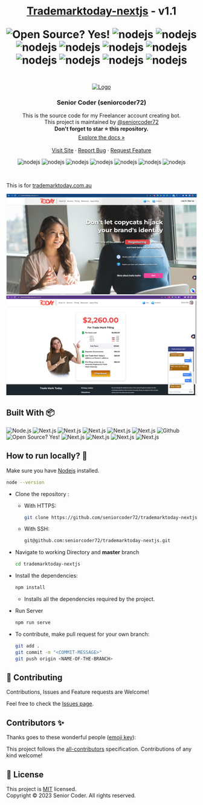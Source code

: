 <h1 align="center"> 
	<a href="https://seniorcoder72.github.io/">Trademarktoday-nextjs</a> - v1.1
	<p align="center">
		<img alt="Open Source? Yes!" src="https://badgen.net/badge/Open%20Source%20%3F/Yes%21/blue?icon=github" /> 
		<img alt="nodejs" src="https://badgen.net/badge/node/js?icon=github" /> 
		<img alt="nodejs" src="https://badgen.net/badge/next/js?icon=github" /> 
		<img alt="nodejs" src="https://badgen.net/badge/tailwind/css?icon=github" /> 
		<img alt="nodejs" src="https://badgen.net/badge/react/js?icon=github" /> 
		<img alt="nodejs" src="https://badgen.net/badge/Matrial/UI?icon=github" /> 
		<img alt="nodejs" src="https://badgen.net/badge/G/Mail?icon=github" /> 
		<img alt="nodejs" src="https://badgen.net/badge/stripe/Payment?icon=github" /> 
		<img alt="nodejs" src="https://badgen.net/badge/paypal/Payment?icon=github" /> 
		<img alt="nodejs" src="https://badgen.net/badge/live/chat?icon=github" /> 
		<img alt="nodejs" src="https://badgen.net/badge/email/verification?icon=github" /> 
	</p>
</h1>

<br/>

<div align="center">
	<a href="https://github.com/seniorcoder72/trademarktoday-nextjs">
		<img src="https://avatars.githubusercontent.com/u/132613676?v=4" alt="Logo" width="200" height="200"/>
	</a>
	<h3 align="center">Senior Coder (seniorcoder72) </h3>
	<p align="center">
		This is the source code for my Freelancer account creating bot.
		<br/>
        This project is maintained by <a href='https://seniorcoder72.github.io'>@seniorcoder72</a>
		<br/>
        <strong>Don't forget to star ⭐ this repository.</strong>
        <br/>
		<a href="https://seniorcoder72.github.io">Explore the docs »</a>
		<br/>
		<br/>
		<a href="https://trademarktoday.com.au">Visit Site</a>
		·
		<a href="https://github.com/seniorcoder72/trademarktoday-nextjs/issues/new?assignees=seniorcoder72&labels=bug&template=bug_report.yml&title=%5BBUG%5D%3A+">Report Bug</a>
		·
		<a href="https://github.com/seniorcoder72/trademarktoday-nextjs/issues/new?assignees=seniorcoder72&labels=enhancement&template=feature_request.yml&title=%5BFEAT%5D%3A+">Request Feature</a>
	</p>
	<p align="center">
		<img alt="nodejs" src="https://img.shields.io/github/contributors/seniorcoder72/trademarktoday-nextjs.svg?styles/default/yes.svg" /> 
		<img alt="nodejs" src="https://img.shields.io/github/forks/seniorcoder72/trademarktoday-nextjs.svg?styles/default/yes.svg" /> 
		<img alt="nodejs" src="https://img.shields.io/github/commits-since/seniorcoder72/trademarktoday-nextjs/v1.0.0" /> 
		<img alt="nodejs" src="https://img.shields.io/github/commit-activity/t/seniorcoder72/trademarktoday-nextjs" /> 
		<img alt="nodejs" src="https://img.shields.io/github/stars/seniorcoder72/trademarktoday-nextjs.svg?styles/default/yes.svg" /> 
		<img alt="nodejs" src="https://img.shields.io/github/issues/seniorcoder72/trademarktoday-nextjs.svg?styles/default/yes.svg" /> 
		<img alt="nodejs" src="https://img.shields.io/github/repo-size/seniorcoder72/trademarktoday-nextjs.svg?styles/default/yes.svg)" />  
	</p>
</div>

<br/>

This is for <a href='https://trademarktoday.com.au'>trademarktoday.com.au</a>

![Trademarktoday](https://github.com/LouisWinkler/trademarktoday-nextjs/blob/master/public/01.png?raw=true)
![Trademarktoday](https://github.com/LouisWinkler/trademarktoday-nextjs/blob/master/public/02.png?raw=true)
## Built With :package:

<img alt="Node.js" src="https://img.shields.io/badge/node.js-6DA55F?style=for-the-badge&logo=node.js&logoColor=white" />
<img alt="Next.js" src="https://img.shields.io/badge/Next-black?style=for-the-badge&logo=next.js&logoColor=white" />
<img alt="Next.js" src="https://img.shields.io/badge/tailwindcss-%2338B2AC.svg?style=for-the-badge&logo=tailwind-css&logoColor=white" />
<img alt="Next.js" src="https://img.shields.io/badge/react-%2320232a.svg?style=for-the-badge&logo=react&logoColor=%2361DAFB" />
<img alt="Next.js" src="https://img.shields.io/badge/MUI-%230081CB.svg?style=for-the-badge&logo=mui&logoColor=white" />
<img alt="Next.js" src="https://img.shields.io/badge/Gmail-D14836?style=for-the-badge&logo=gmail&logoColor=white" />
<img alt="Github" src="https://img.shields.io/badge/github-%23121011.svg?style=for-the-badge&logo=github&logoColor=white" /> 
<br>
<img alt="Open Source? Yes!" src="https://badgen.net/badge/Open%20Source%20%3F/Yes%21/blue?icon=github" /> 
<img alt="Next.js" src="https://img.shields.io/badge/Stripe-red" />
<img alt="Next.js" src="https://img.shields.io/badge/PayPal-blue" />
<img alt="Next.js" src="https://img.shields.io/badge/Live_Chat-green" />
<img alt="Next.js" src="https://img.shields.io/badge/Email-Verification-cyan" />

## How to run locally? :dart:

  Make sure you have [Nodejs](https://nodejs.org/en/download) installed.

  ```bash
  node --version
  ```

- Clone the repository :
    - With HTTPS:
      ```bash
      git clone https://github.com/seniorcoder72/trademarktoday-nextjs.git
      ```
    - With SSH:
      ```bash
      git@github.com:seniorcoder72/trademarktoday-nextjs.git
      ```
      
- Navigate to working Directory and **master** branch

	```bash
	cd trademarktoday-nextjs
	```
   
- Install the dependencies:

  ```bash
  npm install
  ```
	- Installs all the dependencies required by the project.

- Run Server

	```bash
	npm run serve
	```



- To contribute, make pull request for your own branch:

  ```bash
  git add .
  git commit -m "<COMMIT-MESSAGE>"
  git push origin <NAME-OF-THE-BRANCH>
  ```


## 🤝 Contributing

Contributions, Issues and Feature requests are Welcome!

Feel free to check the [Issues page](https://github.com/seniorcoder72/trademarktoday-nextjs/issues/).


## Contributors ✨
<!-- ALL-CONTRIBUTORS-BADGE:START - Do not remove or modify this section -->
<!-- ALL-CONTRIBUTORS-BADGE:END -->
Thanks goes to these wonderful people ([emoji key](https://allcontributors.org/docs/en/emoji-key)):
<!-- ALL-CONTRIBUTORS-LIST:START - Do not remove or modify this section -->
<!-- prettier-ignore-start -->
<!-- markdownlint-disable -->
<!-- markdownlint-restore -->
<!-- prettier-ignore-end -->

<!-- ALL-CONTRIBUTORS-LIST:END -->
This project follows the [all-contributors](https://github.com/all-contributors/all-contributors) specification. Contributions of any kind welcome!


## 📝 License

This project is [MIT](https://opensource.org/licenses/MIT) licensed.<br/>
Copyright &copy; 2023 Senior Coder. All rights reserved. 
